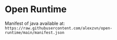 # Open Runtime

Manifest of java available at: `https://raw.githubusercontent.com/alexzvn/open-runtime/main/manifest.json`
